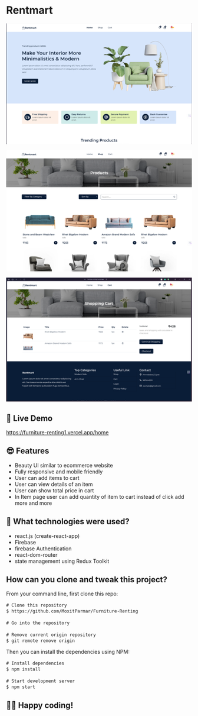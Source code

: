 # Rentmart
![Home page](/public/image.png)

![Shop page](/public/image-1.png)

![Cart page](/public/image-2.png)


## 📌 Live Demo
https://furniture-renting1.vercel.app/home

## 😎 Features

- Beauty UI similar to ecommerce website
- Fully responsive and mobile friendly
- User can add items to cart
- User can view details of an item
- User can show total price in cart
- In Item page user can add quantity of item to cart instead of click add more and more 

## 🚀 What technologies were used?

- react.js (create-react-app)
- Firebase
- firebase Authentication
- react-dom-router
- state management using Redux Toolkit

## How can you clone and tweak this project?

From your command line, first clone this repo:

```
# Clone this repository
$ https://github.com/MoxitParmar/Furniture-Renting

# Go into the repository

# Remove current origin repository
$ git remote remove origin

```

Then you can install the dependencies using NPM:

```
# Install dependencies
$ npm install

# Start development server
$ npm start
```
👨‍💻 Happy coding!
---
